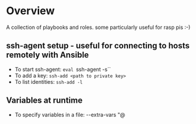 # Overview
A collection of playbooks and roles. some particularly useful for rasp pis :-)

## ssh-agent setup - useful for connecting to hosts remotely with Ansible
- To start ssh-agent: `eval `ssh-agent -s``
- To add a key: `ssh-add <path to private key>`
- To list identities: `ssh-add -l`

## Variables at runtime
- To specify variables in a file: --extra-vars "@<var file>